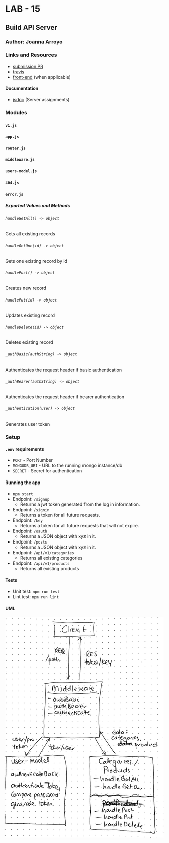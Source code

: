 # LAB - 15

## Build API Server

### Author: Joanna Arroyo

### Links and Resources
* [submission PR](https://github.com/joanna-401-advanced-javascript/lab-15-api-server/pull/1)
* [travis](https://travis-ci.com/joanna-401-advanced-javascript/lab-15-api-server)
* [front-end](https://joanna-lab-15.herokuapp.com/) (when applicable)

#### Documentation
* [jsdoc](https://joanna-lab-15.herokuapp.com/docs) (Server assignments)

### Modules
#### `v1.js`
#### `app.js`
#### `router.js`
#### `middleware.js`
#### `users-model.js`
#### `404.js`
#### `error.js`

##### Exported Values and Methods

###### `handleGetAll() -> object`
Gets all existing records
###### `handleGetOne(id) -> object`
Gets one existing record by id
###### `handlePost() -> object`
Creates new record
###### `handlePut(id) -> object`
Updates existing record
###### `handleDelete(id) -> object`
Deletes existing record
###### `_authBasic(authString) -> object`
Authenticates the request header if basic authentication
###### `_authBearer(authString) -> object`
Authenticates the request header if bearer authentication
###### `_authentication(user) -> object`
Generates user token 

### Setup
#### `.env` requirements
* `PORT` - Port Number
* `MONGODB_URI` - URL to the running mongo instance/db
* `SECRET` - Secret for authentication

#### Running the app
* `npm start`
* Endpoint: `/signup`
  * Returns a jwt token generated from the log in information.
* Endpoint: `/signin`
  * Returns a token for all future requests.
* Endpoint: `/key`
  * Returns a token for all future requests that will not expire.
* Endpoint: `/oauth`
  * Returns a JSON object with xyz in it.
* Endpoint: `/posts`
  * Returns a JSON object with xyz in it.
* Endpoint: `/api/v1/categories`
  * Returns all existing categories
* Endpoint: `/api/v1/products`
  * Returns all existing products

#### Tests
* Unit test: `npm run test`
* Lint test: `npm run lint`

#### UML
![UML Image](./uml.jpg)